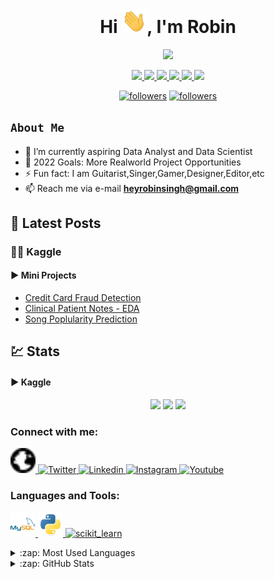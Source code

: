 <!-- Header -->
<h1 align="center">Hi <a href="https://heyrobin.github.io/"><img src="https://raw.githubusercontent.com/pik1989/pik1989/main/Images/Hi.gif" width="40px" /></a>, I'm Robin</h1>

<!-- Typing SVG by DenverCoder1 - https://github.com/DenverCoder1/readme-typing-svg -->
<p align="center">
  <a href="https://github.com/heyrobin"><img src="https://readme-typing-svg.herokuapp.com?lines=Self+taught+Data+Analyst;2%2B+years+of+experience;Trying+new+things&center=true&width=380&height=45"></a>
</p>

<!-- Socials -->
<p align="center">
  <a href="https://www.linkedin.com/in/heyrobin" target="_blank" rel="noopener noreferrer">
    <img src="https://img.shields.io/badge/linkedin-%230077B5.svg?style=for-the-badge&logo=linkedin&logoColor=white&link=https://www.linkedin.com/in/caesarmario">
  </a>
  <a href="https://www.kaggle.com/heyrobin" target="_blank" rel="noopener noreferrer">
    <img src="https://img.shields.io/badge/Kaggle-20BEFF?style=for-the-badge&logo=Kaggle&logoColor=white&link=https://www.kaggle.com/caesarmario">
  </a>
  <a href="https://public.tableau.com/app/profile/heyrobin" target="_blank" rel="noopener noreferrer">
    <img src="https://img.shields.io/badge/Tableau-E97627?style=for-the-badge&logo=Tableau&logoColor=white&link=https://public.tableau.com/app/profile/caesarmario">
  </a>
  <a href="https://heyrobin.medium.com/">
    <img src="https://img.shields.io/badge/Medium-12100E?style=for-the-badge&logo=medium&logoColor=white&link=https://caesarmario.medium.com/">
  </a>
  <a href="mailto:heyrobinsingh@gmail.com" target="_blank" rel="noopener noreferrer">
    <img src="https://img.shields.io/badge/Gmail-D14836?style=for-the-badge&logo=gmail&logoColor=white&link=mailto:heyrobinsingh@gmail.com">
  </a>
  <a href="https://linktr.ee/heyrobin" target="_blank" rel="noopener noreferrer">
    <img src="https://img.shields.io/badge/linktree-1de9b6?style=for-the-badge&logo=linktree&logoColor=white&link=https://linktr.ee/caesarmario_">
  </a>


<p align="center">
    <a href="https://github.com/heyrobin">
<img alt="followers" title="Follow me on Github" src="https://img.shields.io/github/followers/heyrobin?color=236ad3&labelColor=1155ba&style=for-the-badge&logo=github&label=Follow"/></a>
  <a href="https://heyrobin.github.io/">
<img alt="followers" title="Website" src="https://img.shields.io/website?label=heyrobin.github.io&style=for-the-badge&url=https%3A%2F%2Fheyrobin.github.io"/></a>
</p>


<!--aboutme-->
## `About Me`
- 🌱 I’m currently aspiring Data Analyst and Data Scientist
- 🥅 2022 Goals: More Realworld Project Opportunities
- ⚡ Fun fact: I am Guitarist,Singer,Gamer,Designer,Editor,etc
- 📫 Reach me via e-mail **heyrobinsingh@gmail.com**

<!-- Posts -->
## 📰 Latest Posts
### 👨‍💻 Kaggle
#### ▶ Mini Projects
- [Credit Card Fraud Detection](https://www.kaggle.com/heyrobin/credit-card-fraud-analysis-eda)
- [Clinical Patient Notes - EDA](https://www.kaggle.com/heyrobin/clinical-patient-notes-baseline-eda)
- [Song Poplularity Prediction](https://www.kaggle.com/heyrobin/song-popularity-prediction-eda)

 
<!-- Stats -->
## 💹 Stats
#### ▶ Kaggle
<p align="center">
  <img src="https://road-to-kaggle-grandmaster.vercel.app/api/badges/heyrobin/dataset/"/>
  <img src="https://road-to-kaggle-grandmaster.vercel.app/api/badges/heyrobin/notebook/"/>
  <img src="https://road-to-kaggle-grandmaster.vercel.app/api/badges/heyrobin/discussion/"/>
</p>


### Connect with me:

<p align="left"> 
<a href="https://www.heyrobin.github.io/" target="_blank"> 
<img src="https://raw.githubusercontent.com/iconic/open-iconic/master/svg/globe.svg" alt="Website" width="40px" height="40px"/> </a>
<a href="https://www.twitter.com/heyrobined/" target="_blank"> 
<img src="https://cdn.jsdelivr.net/npm/simple-icons@v3/icons/twitter.svg" alt="Twitter" width="40px" height="40px"/> </a>
<a href="https://www.linkedin.com/in/heyrobin" target="_blank"> 
<img src="https://cdn.jsdelivr.net/npm/simple-icons@v3/icons/linkedin.svg" alt="Linkedin" width="40px" height="40px"/> </a>
<a href="https://instagram.com/heyrobined" target="_blank"> 
<img src="https://cdn.jsdelivr.net/npm/simple-icons@v3/icons/instagram.svg" alt="Instagram" width="40px" height="40px"/> </a>
<a href="youtube.com/channel/UCPgwCtDFhjA87WzWZX3Qtjg" target="_blank"> 
<img src="https://cdn.jsdelivr.net/npm/simple-icons@v3/icons/youtube.svg" alt="Youtube" width="40px" height="40px"/> </a>
        
        

<br />

### Languages and Tools:

<p align="left"> 
<a href="https://www.mysql.com/" target="_blank"> 
<img src="https://raw.githubusercontent.com/devicons/devicon/master/icons/mysql/mysql-original-wordmark.svg" alt="mysql" width="40" height="40"/> </a>
<a href="https://www.python.org" target="_blank"> 
<img src="https://raw.githubusercontent.com/devicons/devicon/master/icons/python/python-original.svg" alt="python" width="40" height="40"/> </a> 
<a href="https://scikit-learn.org/" target="_blank"> 
<img src="https://upload.wikimedia.org/wikipedia/commons/0/05/Scikit_learn_logo_small.svg" alt="scikit_learn" width="40" height="40"/> </a> 
</p>

<details>
  <summary>:zap: Most Used Languages</summary>

<img align="center" src="https://github-readme-stats.vercel.app/api/top-langs?username=heyrobin&show_icons=true&locale=en&layout=compact" alt="heyrobin" />

</details>


<details>
  <summary>:zap: GitHub Stats</summary>

  <img align="left" alt="heyrobin's GitHub Stats" src="https://github-readme-stats.vercel.app/api?username=heyrobin&theme=radical&show_icons=true" />

</details>



[website]: https://holistic-developer.com/
[youtube]: https://www.youtube.com/channel/UCD6bHzIZCJJcJD6QHGUIyrw
[instagram]: https://www.instagram.com/holistic_developer/
[linkedin]: https://linkedin.com/in/annaarsentieva
[portfolio]: https://arsentieva.github.io/profile/
